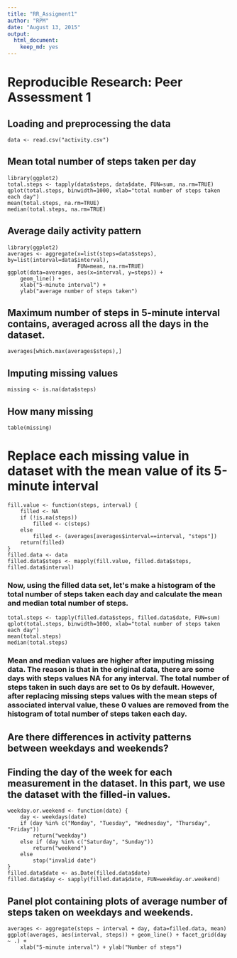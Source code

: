 ```yaml
---
title: "RR_Assigment1"
author: "RPM"
date: "August 13, 2015"
output:
  html_document:
    keep_md: yes
---
```


# Reproducible Research: Peer Assessment 1
## Loading and preprocessing the data

``` {r}
data <- read.csv("activity.csv")
````
## Mean total number of steps taken per day

``` {r}
library(ggplot2)
total.steps <- tapply(data$steps, data$date, FUN=sum, na.rm=TRUE)
qplot(total.steps, binwidth=1000, xlab="total number of steps taken each day")
mean(total.steps, na.rm=TRUE)
median(total.steps, na.rm=TRUE)
```

## Average daily activity pattern
``` {r}
library(ggplot2)
averages <- aggregate(x=list(steps=data$steps), by=list(interval=data$interval),
                      FUN=mean, na.rm=TRUE)
ggplot(data=averages, aes(x=interval, y=steps)) +
    geom_line() +
    xlab("5-minute interval") +
    ylab("average number of steps taken")
```
## Maximum number of steps in 5-minute interval contains, averaged across all the days in the dataset.

``` {r}
averages[which.max(averages$steps),]
```
## Imputing missing values

``` {r}
missing <- is.na(data$steps)
```
## How many missing

```{r} 
table(missing)
```


# Replace each missing value in dataset with the mean value of its 5-minute interval

``` {r}
fill.value <- function(steps, interval) {
    filled <- NA
    if (!is.na(steps))
        filled <- c(steps)
    else
        filled <- (averages[averages$interval==interval, "steps"])
    return(filled)
}
filled.data <- data
filled.data$steps <- mapply(fill.value, filled.data$steps, filled.data$interval)
```
### Now, using the filled data set, let's make a histogram of the total number of steps taken each day and calculate the mean and median total number of steps.

``` {r}
total.steps <- tapply(filled.data$steps, filled.data$date, FUN=sum)
qplot(total.steps, binwidth=1000, xlab="total number of steps taken each day")
mean(total.steps)
median(total.steps)
```
### Mean and median values are higher after imputing missing data. The reason is that in the original data, there are some days with steps values NA for any interval. The total number of steps taken in such days are set to 0s by default. However, after replacing missing steps values with the mean steps of associated interval value, these 0 values are removed from the histogram of total number of steps taken each day.

## Are there differences in activity patterns between weekdays and weekends?

## Finding the day of the week for each measurement in the dataset. In this part, we use the dataset with the filled-in values.

``` {r}
weekday.or.weekend <- function(date) {
    day <- weekdays(date)
    if (day %in% c("Monday", "Tuesday", "Wednesday", "Thursday", "Friday"))
        return("weekday")
    else if (day %in% c("Saturday", "Sunday"))
        return("weekend")
    else
        stop("invalid date")
}
filled.data$date <- as.Date(filled.data$date)
filled.data$day <- sapply(filled.data$date, FUN=weekday.or.weekend)
```
## Panel plot containing plots of average number of steps taken on weekdays and weekends.
``` {r}
averages <- aggregate(steps ~ interval + day, data=filled.data, mean)
ggplot(averages, aes(interval, steps)) + geom_line() + facet_grid(day ~ .) +
    xlab("5-minute interval") + ylab("Number of steps")
```